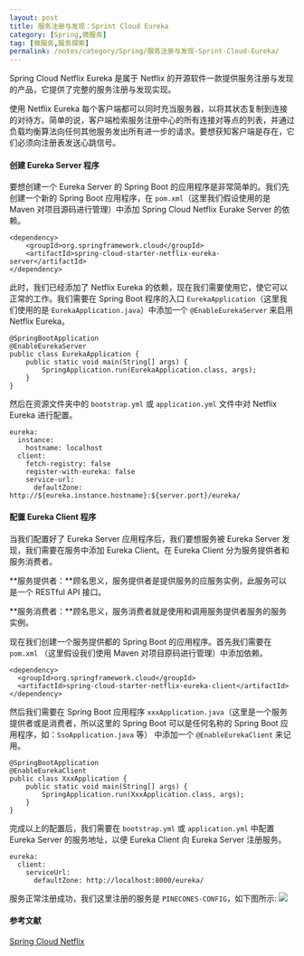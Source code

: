 ```yaml
---
layout: post
title: 服务注册与发现：Sprint Cloud Eureka 
category: [Spring,微服务]
tag: [微服务,服务探索]
permalink: /notes/category/Spring/服务注册与发现-Sprint-Cloud-Eureka/
---
```

Spring Cloud Netflix Eureka 是属于 Netflix 的开源软件一款提供服务注册与发现的产品，它提供了完整的服务注册与发现实现。

使用 Netflix Eureka 每个客户端都可以同时充当服务器，以将其状态复制到连接的对待方。简单的说，客户端检索服务注册中心的所有连接对等点的列表，并通过负载均衡算法向任何其他服务发出所有进一步的请求。要想获知客户端是存在，它们必须向注册表发送心跳信号。

#### 创建 Eureka Server 程序 
要想创建一个 Eureka Server 的 Spring Boot 的应用程序是非常简单的。我们先创建一个新的 Spring Boot 应用程序，在 `pom.xml`（这里我们假设使用的是 Maven 对项目源码进行管理）中添加 Spring Cloud Netflix Eurake Server 的依赖。
```
<dependency>
    <groupId>org.springframework.cloud</groupId>
    <artifactId>spring-cloud-starter-netflix-eureka-server</artifactId>
</dependency>
```
此时，我们已经添加了 Netflix Eureka 的依赖，现在我们需要使用它，使它可以正常的工作。我们需要在 Spring Boot 程序的入口 `EurekaApplication`（这里我们使用的是 `EurekaApplication.java`）中添加一个 `@EnableEurekaServer` 来启用 Netflix Eureka。
```
@SpringBootApplication
@EnableEurekaServer
public class EurekaApplication {
    public static void main(String[] args) {
        SpringApplication.run(EurekaApplication.class, args);
    }
}
```
然后在资源文件夹中的 `bootstrap.yml` 或 `application.yml` 文件中对 Netflix Eureka 进行配置。
```
eureka:
  instance:
    hostname: localhost
  client:
    fetch-registry: false
    register-with-eureka: false
    service-url:
      defaultZone: http://${eureka.instance.hostname}:${server.port}/eureka/
```

#### 配置 Eureka Client 程序
当我们配置好了 Eureka Server 应用程序后，我们要想服务被 Eureka Server 发现，我们需要在服务中添加 Eureka Client。在 Eureka Client 分为服务提供者和服务消费者。

**服务提供者：**顾名思义，服务提供者是提供服务的应服务实例，此服务可以是一个 RESTful API 接口。

**服务消费者：**顾名思义，服务消费者就是使用和调用服务提供者服务的服务实例。

现在我们创建一个服务提供都的 Spring Boot 的应用程序。首先我们需要在 `pom.xml` （这里假设我们使用 Maven 对项目原码进行管理）中添加依赖。
```
<dependency>
  <groupId>org.springframework.cloud</groupId>
  <artifactId>spring-cloud-starter-netflix-eureka-client</artifactId>
</dependency>
```
然后我们需要在 Spring Boot 应用程序 `xxxApplication.java`（这里是一个服务提供者或是消费者，所以这里的 Spring Boot 可以是任何名称的 Spring Boot 应用程序，如：`SsoApplication.java` 等） 中添加一个 `@EnableEurekaClient` 来记用。
```
@SpringBootApplication
@EnableEurekaClient
public class XxxApplication {
    public static void main(String[] args) {
        SpringApplication.run(XxxApplication.class, args);
    }
}
```
完成以上的配置后，我们需要在 `bootstrap.yml` 或 `application.yml` 中配置 Eureka Server 的服务地址，以便 Eureka Client 向 Eureka Server 注册服务。
```
eureka:
  client:
    serviceUrl:
      defaultZone: http://localhost:8000/eureka/
```
服务正常注册成功，我们这里注册的服务是 `PINECONES-CONFIG`，如下图所示:
![](https://gitee.com/xiashuangxi/worknodes/raw/master/spring/%E5%BE%AE%E6%9C%8D%E5%8A%A1/Sprint%20Cloud%20Eureka%20%E6%9C%8D%E5%8A%A1%E6%B3%A8%E5%86%8C%E4%B8%8E%E5%8F%91%E7%8E%B0.png)

#### 参考文献
[Spring Cloud Netflix](https://spring.io/projects/spring-cloud-netflix)